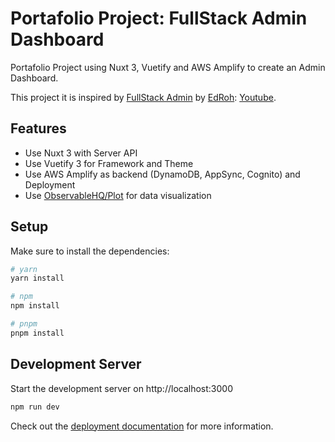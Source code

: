 # Portafolio Project: FullStack Admin Dashboard

Portafolio Project using Nuxt 3, Vuetify and AWS Amplify to create an Admin Dashboard.

This project it is inspired by [FullStack Admin](https://github.com/ed-roh/fullstack-admin) by [EdRoh](https://github.com/ed-roh): [Youtube](https://youtu.be/0cPCMIuDk2I).

## Features

- Use Nuxt 3 with Server API
- Use Vuetify 3 for Framework and Theme
- Use AWS Amplify as backend (DynamoDB, AppSync, Cognito) and Deployment
- Use [ObservableHQ/Plot](https://github.com/observablehq/plot/) for data visualization

## Setup

Make sure to install the dependencies:

```bash
# yarn
yarn install

# npm
npm install

# pnpm
pnpm install
```

## Development Server

Start the development server on http://localhost:3000

```bash
npm run dev
```

Check out the [deployment documentation](https://nuxt.com/docs/getting-started/deployment) for more information.

